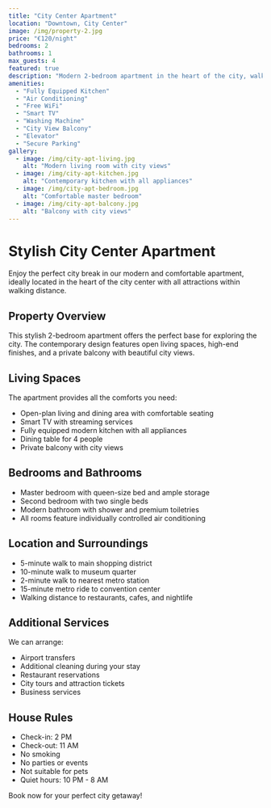 ```yaml
---
title: "City Center Apartment"
location: "Downtown, City Center"
image: /img/property-2.jpg
price: "€120/night"
bedrooms: 2
bathrooms: 1
max_guests: 4
featured: true
description: "Modern 2-bedroom apartment in the heart of the city, walking distance to all attractions. Perfect for city breaks or business trips."
amenities:
  - "Fully Equipped Kitchen"
  - "Air Conditioning"
  - "Free WiFi"
  - "Smart TV"
  - "Washing Machine"
  - "City View Balcony"
  - "Elevator"
  - "Secure Parking"
gallery:
  - image: /img/city-apt-living.jpg
    alt: "Modern living room with city views"
  - image: /img/city-apt-kitchen.jpg
    alt: "Contemporary kitchen with all appliances"
  - image: /img/city-apt-bedroom.jpg
    alt: "Comfortable master bedroom"
  - image: /img/city-apt-balcony.jpg
    alt: "Balcony with city views"
---
```


# Stylish City Center Apartment

Enjoy the perfect city break in our modern and comfortable apartment, ideally located in the heart of the city center with all attractions within walking distance.

## Property Overview

This stylish 2-bedroom apartment offers the perfect base for exploring the city. The contemporary design features open living spaces, high-end finishes, and a private balcony with beautiful city views.

## Living Spaces

The apartment provides all the comforts you need:
- Open-plan living and dining area with comfortable seating
- Smart TV with streaming services
- Fully equipped modern kitchen with all appliances
- Dining table for 4 people
- Private balcony with city views

## Bedrooms and Bathrooms

- Master bedroom with queen-size bed and ample storage
- Second bedroom with two single beds
- Modern bathroom with shower and premium toiletries
- All rooms feature individually controlled air conditioning

## Location and Surroundings

- 5-minute walk to main shopping district
- 10-minute walk to museum quarter
- 2-minute walk to nearest metro station
- 15-minute metro ride to convention center
- Walking distance to restaurants, cafes, and nightlife

## Additional Services

We can arrange:
- Airport transfers
- Additional cleaning during your stay
- Restaurant reservations
- City tours and attraction tickets
- Business services

## House Rules

- Check-in: 2 PM
- Check-out: 11 AM
- No smoking
- No parties or events
- Not suitable for pets
- Quiet hours: 10 PM - 8 AM

Book now for your perfect city getaway! 